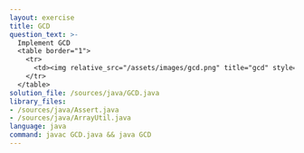 ```yaml
---
layout: exercise
title: GCD
question_text: >-
  Implement GCD
  <table border="1">
    <tr>
      <td><img relative_src="/assets/images/gcd.png" title="gcd" style="height:70%; width:auto;"></td>
    </tr>
  </table>
solution_file: /sources/java/GCD.java
library_files:
- /sources/java/Assert.java
- /sources/java/ArrayUtil.java
language: java
command: javac GCD.java && java GCD
---
```

